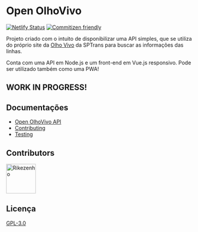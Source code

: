 # Open OlhoVivo

[![Netlify Status](https://api.netlify.com/api/v1/badges/5afea204-54f6-47bd-8851-044b94d2c8b4/deploy-status)](https://app.netlify.com/sites/open-olhovivo/deploys)
[![Commitizen friendly](https://img.shields.io/badge/commitizen-friendly-brightgreen.svg)](http://commitizen.github.io/cz-cli/)

Projeto criado com o intuito de disponibilizar uma API simples, que se utiliza do próprio site da [Olho Vivo](http://olhovivo.sptrans.com.br) da SPTrans para buscar as informações das linhas.

Conta com uma API em Node.js e um front-end em Vue.js responsivo.
Pode ser utilizado também como uma PWA!

## WORK IN PROGRESS!

## Documentações

* [Open OlhoVivo API](./docs/api.md)
* [Contributing](./docs/contributing.md)
* [Testing](./docs/testing.md)

## Contributors

[//]: contributor-faces
<a href="https://github.com/Rikezenho"><img src="https://avatars3.githubusercontent.com/u/932808?v=4" title="Rikezenho" width="80" height="80"></a>

[//]: contributor-faces

## Licença

[GPL-3.0](./LICENSE)
